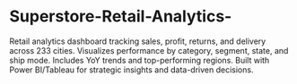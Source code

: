 # Superstore-Retail-Analytics-
Retail analytics dashboard tracking sales, profit, returns, and delivery across 233 cities. Visualizes performance by category, segment, state, and ship mode. Includes YoY trends and top-performing regions. Built with Power BI/Tableau for strategic insights and data-driven decisions.
